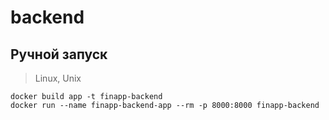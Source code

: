 # backend

## Ручной запуск

> Linux, Unix

```
docker build app -t finapp-backend
docker run --name finapp-backend-app --rm -p 8000:8000 finapp-backend
```
